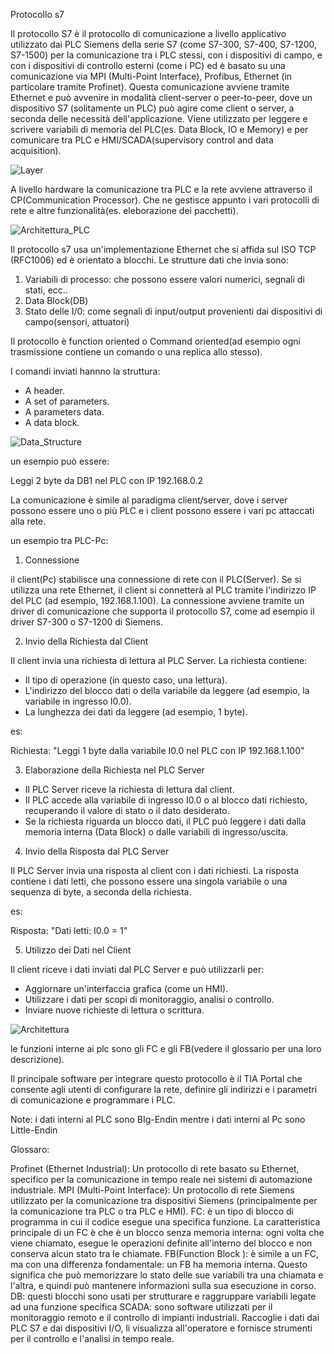 Protocollo s7

Il protocollo S7 è il protocollo di comunicazione a livello applicativo utilizzato dai PLC Siemens della serie S7 (come S7-300, S7-400, S7-1200, S7-1500) per la comunicazione tra i PLC stessi, con i dispositivi di campo, e con i dispositivi di controllo esterni (come i PC) ed è basato su una comunicazione via MPI (Multi-Point Interface), Profibus, Ethernet (in particolare tramite Profinet).
Questa comunicazione avviene tramite Ethernet e può avvenire in modalità client-server o peer-to-peer, dove un dispositivo S7 (solitamente un PLC) può agire come client o server, a seconda delle necessità dell'applicazione.
Viene utilizzato per leggere e scrivere variabili di memoria del PLC(es. Data Block, IO e Memory) e per comunicare tra PLC e HMI/SCADA(supervisory control and data acquisition).

![Layer](https://github.com/user-attachments/assets/f5aafd65-27a3-4663-bd3f-dcf850e383cc)

A livello hardware la comunicazione tra PLC e la rete avviene attraverso il CP(Communication Processor). Che ne gestisce appunto i vari protocolli di rete e altre funzionalità(es. eleborazione dei pacchetti).

![Architettura_PLC](https://github.com/user-attachments/assets/03241153-4e55-487a-b8b5-ddeb75cec85a)

Il protocollo s7 usa un'implementazione Ethernet che si affida sul ISO TCP (RFC1006) ed è orientato a blocchi.
Le strutture dati che invia sono:
1) Variabili di processo: che possono essere valori numerici, segnali di stati, ecc..
2) Data Block(DB)
3) Stato delle I/0: come segnali di input/output provenienti dai dispositivi di campo(sensori, attuatori)

Il protocollo è function oriented o Command oriented(ad esempio ogni trasmissione contiene un comando o una replica allo stesso).

I comandi inviati hannno la struttura: 
- A header.
- A set of parameters.
- A parameters data.
- A data block.

![Data_Structure](https://github.com/user-attachments/assets/df1fe777-9d7e-42f6-99fb-ed5b09b4ee29)

un esempio può essere:

Leggi 2 byte da DB1 nel PLC con IP 192.168.0.2

La comunicazione è simile al paradigma client/server, dove i server possono essere uno o più PLC e i client possono essere i vari pc attaccati alla rete.

un esempio tra PLC-Pc:

1) Connessione

il client(Pc) stabilisce una connessione di rete con il PLC(Server). Se si utilizza una rete Ethernet, il client si connetterà al PLC tramite l'indirizzo IP del PLC (ad esempio, 192.168.1.100).
La connessione avviene tramite un driver di comunicazione che supporta il protocollo S7, come ad esempio il driver S7-300 o S7-1200 di Siemens.

2) Invio della Richiesta dal Client

Il client invia una richiesta di lettura al PLC Server. La richiesta contiene:

- Il tipo di operazione (in questo caso, una lettura).
- L'indirizzo del blocco dati o della variabile da leggere (ad esempio, la variabile in ingresso I0.0).
- La lunghezza dei dati da leggere (ad esempio, 1 byte).
    
es:
    
Richiesta: "Leggi 1 byte dalla variabile I0.0 nel PLC con IP 192.168.1.100"

3) Elaborazione della Richiesta nel PLC Server

- Il PLC Server riceve la richiesta di lettura dal client.
- Il PLC accede alla variabile di ingresso I0.0 o al blocco dati richiesto, recuperando il valore di stato o il dato desiderato.
- Se la richiesta riguarda un blocco dati, il PLC può leggere i dati dalla memoria interna (Data Block) o dalle variabili di ingresso/uscita.

4) Invio della Risposta dal PLC Server

Il PLC Server invia una risposta al client con i dati richiesti. La risposta contiene i dati letti, che possono essere una singola variabile o una sequenza di byte, a seconda della richiesta.

es:

Risposta: "Dati letti: I0.0 = 1"

5) Utilizzo dei Dati nel Client

Il client riceve i dati inviati dal PLC Server e può utilizzarli per:

- Aggiornare un'interfaccia grafica (come un HMI).
- Utilizzare i dati per scopi di monitoraggio, analisi o controllo.
- Inviare nuove richieste di lettura o scrittura.

![Architettura](https://github.com/user-attachments/assets/50ebb322-d815-4838-bd89-290744defdf9)

le funzioni interne ai plc sono gli FC e gli FB(vedere il glossario per una loro descrizione).

Il principale software per integrare questo protocollo è il TIA Portal che consente agli utenti di configurare la rete, definire gli indirizzi e i parametri di comunicazione e programmare i PLC.

Note:
i dati interni al PLC sono BIg-Endin mentre i dati interni al Pc sono Little-Endin

Glossaro:

Profinet (Ethernet Industrial): Un protocollo di rete basato su Ethernet, specifico per la comunicazione in tempo reale nei sistemi di automazione industriale. 
MPI (Multi-Point Interface): Un protocollo di rete Siemens utilizzato per la comunicazione tra dispositivi Siemens (principalmente per la comunicazione tra PLC o tra PLC e HMI).
FC: è un tipo di blocco di programma in cui il codice esegue una specifica funzione. La caratteristica principale di un FC è che è un blocco senza memoria interna: ogni volta che viene chiamato, esegue le operazioni definite all'interno del blocco e non conserva alcun stato tra le chiamate.
FB(Function Block ): è simile a un FC, ma con una differenza fondamentale: un FB ha memoria interna. Questo significa che può memorizzare lo stato delle sue variabili tra una chiamata e l'altra, e quindi può mantenere informazioni sulla sua esecuzione in corso.
DB: questi blocchi sono usati per strutturare e raggruppare variabili legate ad una funzione specifica 
SCADA:  sono software utilizzati per il monitoraggio remoto e il controllo di impianti industriali. Raccoglie i dati dai PLC S7 e dai dispositivi I/O, li visualizza all'operatore e fornisce strumenti per il controllo e l'analisi in tempo reale.
